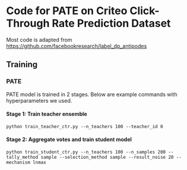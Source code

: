 # Code for PATE on Criteo Click-Through Rate Prediction Dataset

Most code is adapted from https://github.com/facebookresearch/label_dp_antipodes

## Training

### PATE
PATE model is trained in 2 stages. Below are example commands with hyperparameters we used.

#### Stage 1: Train teacher ensemble

```commandline
python train_teacher_ctr.py --n_teachers 100 --teacher_id 0
```

#### Stage 2: Aggregate votes and train student model

```commandline
python train_student_ctr.py --n_teachers 100 --n_samples 200 --tally_method sample --selection_method sample --result_noise 20 --mechanism lnmax
```
